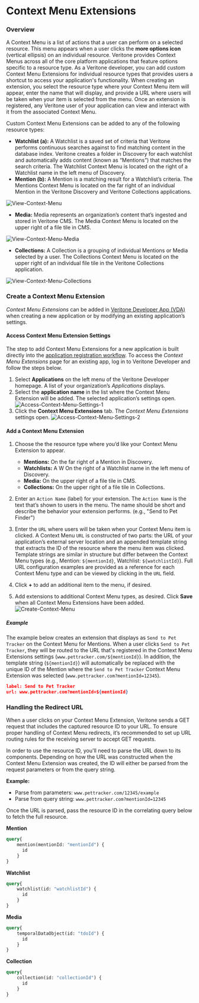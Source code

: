 # Context Menu Extensions



### Overview
A Context Menu is a list of actions that a user can perform on a selected resource. This menu appears when a user clicks the **more options icon** (vertical ellipsis) on an individual resource. Veritone provides Context Menus across all of the core platform applications that feature options specific to a resource type. As a Veritone developer, you can add custom Context Menu Extensions for individual resource types that provides users a shortcut to access your application's functionality. When creating an extension, you select the resource type where your Context Menu item will appear, enter the name that will display, and provide a  URL where users will be taken when your item is selected from the menu. Once an extension is registered, any Veritone user of your application can view and interact with it from the associated Context Menu. 

Custom Context Menu Extensions can be added to any of the following resource types:

*  **Watchlist (a):** A Watchlist is a saved set of criteria that Veritone performs continuous searches against to find matching content in the database index. Veritone creates a folder in Discovery for each watchlist and automatically adds content (known as “Mentions”) that matches the search criteria. The Watchlist Context Menu is located on the right of a Watchlist name in the left menu of Discovery.
*  **Mention (b):** A Mention is a matching result for a Watchlist’s criteria. The Mentions Context Menu is located on the far right of an individual Mention in the Veritone Discovery and Veritone Collections applications.

![View-Context-Menu](context-menu-view-watchlist-mention.png)

*  **Media:** Media represents an organization’s content that’s ingested and stored in Veritone CMS. The Media Context Menu is located on the upper right of a file tile in CMS.

![View-Context-Menu-Media](context-menu-view-media.png)

*  **Collections:** A Collection is a grouping of individual Mentions or Media selected by a user. The Collections Context Menu is located on the upper right of an individual file tile in the Veritone Collections application.

![View-Context-Menu-Collections](context-menu-view-collection.png)

### Create a Context Menu Extension
*Context Menu Extensions* can be added in [Veritone Developer App (VDA)](https://developer.veritone.com/applications/overview) when creating a new application or by modifying an existing application’s settings.

#### Access Context Menu Extension Settings
The step to add Context Menu Extensions for a new application is built directly into the [application registration workflow](/applications/quick-start/step-1). To access the *Context Menu Extensions* page for an existing app, log in to Veritone Developer and follow the steps below.
1. Select **Applications** on the left menu of the Veritone Developer homepage. A list of your organization’s *Applications* displays.
2. Select the **application name** in the list where the Context Menu Extension will be added. The selected application’s settings open.
![Access-Context-Menu-Settings-1](context-menu-access-1.png)
3. Click the **Context Menu Extensions** tab. The *Context Menu Extensions* settings open.
![Access-Context-Menu-Settings-2](context-menu-access-2.png)

#### Add a Context Menu Extension
1. Choose the the resource type where you’d like your Context Menu Extension to appear.
   *   **Mentions:** On the far right of a Mention in Discovery.
   *   **Watchlists:** A W On the right of a Watchlist name in the left menu of Discovery.
   *   **Media:** On the upper right of a file tile in CMS.
   *   **Collections:** On the upper right of a file tile in Collections.

2. Enter an `Action Name` (label) for your extension. The `Action Name` is the text that’s shown to users in the menu. The name should be short and describe the behavior your extension performs. (e.g., "Send to Pet Finder")

3. Enter the `URL` where users will be taken when your Context Menu item is clicked. A Context Menu `URL` is constructed of two parts: the URL of your application’s external server location and an appended template string that extracts the ID of the resource where the menu item was clicked. Template strings are similar in structure but differ between the Context Menu types (e.g., Mention: `${mentionId}`, Watchlist: `${watchlistId}`). Full URL configuration examples are provided as a reference for each Context Menu type and can be viewed by clicking in the `URL` field.

4. Click **+** to add an additional item to the menu, if desired.

5. Add extensions to additional Context Menu types, as desired. Click **Save** when all Context Menu Extensions have been added.
![Create-Context-Menu](context-menu-create.png)

##### Example

The example below creates an extension that displays as `Send to Pet Tracker` on the Context Menu for Mentions. When a user clicks `Send to Pet Tracker`, they will be routed to the URL that's registered in the Context Menu Extensions settings (`www.pettracker.com/${mentionId}`). In addition, the template string (`${mentionId}`) will automatically be replaced with the unique ID of the Mention where the `Send to Pet Tracker` Context Menu Extension was selected (`www.pettracker.com?mentionId=12345`).
```json
label: Send to Pet Tracker
url: www.pettracker.com?mentionId=${mentionId}
```

### Handling the Redirect URL

When a user clicks on your Context Menu Extension, Veritone sends a GET request that includes the captured resource ID to your URL. To ensure proper handling of Context Menu redirects, it’s recommended to set up URL routing rules for the receiving server to accept GET requests. 

In order to use the resource ID, you'll need to parse the URL down to its components. Depending on how the URL was constructed when the Context Menu Extension was created, the ID will either be parsed from the request parameters or from the query string. 

**Example:**
* Parse from parameters: `www.pettracker.com/12345/example` 
* Parse from query string: `www.pettracker.com?mentionId=12345` 

Once the URL is parsed, pass the resource ID in the correlating query below to fetch the full resource.

**Mention**
```graphql
query{
    mention(mentionId: "mentionId") {
      id
    }  
}
```

**Watchlist**
```graphql
query{
    watchlist(id: "watchlistId") {
      id
    }  
}
```

**Media**
```graphql
query{
    temporalDataObject(id: "tdoId") {
      id
    }  
}
```

**Collection**
```graphql
query{
    collection(id: "collectionId") {
      id
    }  
}
```
